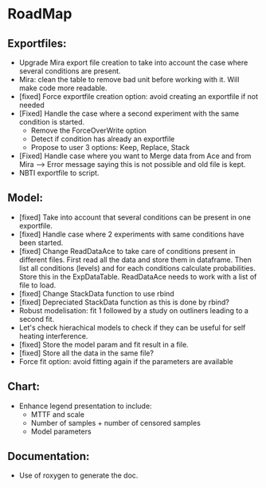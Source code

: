 # RoadMap

## Exportfiles:
- Upgrade Mira export file creation to take into account the case where several conditions are present.
- Mira: clean the table to remove bad unit before working with it. Will make code more readable.
- [fixed] Force exportfile creation option: avoid creating an exportfile if not needed
- [Fixed] Handle the case where a second experiment with the same condition is started.
  - Remove the ForceOverWrite option
  - Detect if condition has already an exportfile
  - Propose to user 3 options: Keep, Replace, Stack
- [Fixed] Handle case where you want to Merge data from Ace and from Mira --> Error message saying this is not possible and old file is kept.
- NBTI exportfile to script.

## Model:
- [fixed] Take into account that several conditions can be present in one exportfile.
- [fixed] Handle case where 2 experiments with same conditions have been started.
- [fixed] Change ReadDataAce to take care of conditions present in different files. First read all the data and store them in dataframe. Then list all conditions (levels) and for each conditions calculate probabilities. Store this in the ExpDataTable. ReadDataAce needs to work with a list of file to load.
- [fixed] Change StackData function to use rbind
- [fixed] Depreciated StackData function as this is done by rbind?
- Robust modelisation: fit 1 followed by a study on outliners leading to a second fit.
- Let's check hierachical models to check if they can be useful for self heating interference.
- [fixed] Store the model param and fit result in a file.
- [fixed] Store all the data in the same file?
- Force fit option: avoid fitting again if the parameters are available

## Chart:
- Enhance legend presentation to include:
  - MTTF and scale
  - Number of samples + number of censored samples
  - Model parameters

## Documentation:
- Use of roxygen to generate the doc.

